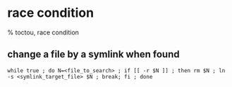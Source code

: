 # race condition

% toctou, race condition

## change a file by a symlink when found
```
while true ; do N=<file_to_search> ; if [[ -r $N ]] ; then rm $N ; ln -s <symlink_target_file> $N ; break; fi ; done
```

